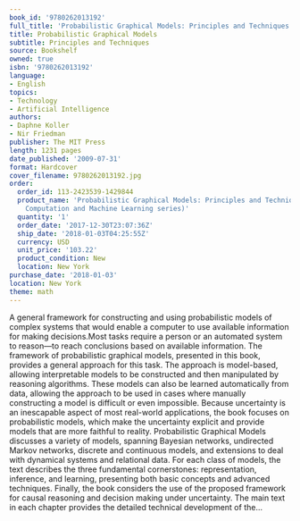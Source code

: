 ```yaml
---
book_id: '9780262013192'
full_title: 'Probabilistic Graphical Models: Principles and Techniques'
title: Probabilistic Graphical Models
subtitle: Principles and Techniques
source: Bookshelf
owned: true
isbn: '9780262013192'
language:
- English
topics:
- Technology
- Artificial Intelligence
authors:
- Daphne Koller
- Nir Friedman
publisher: The MIT Press
length: 1231 pages
date_published: '2009-07-31'
format: Hardcover
cover_filename: 9780262013192.jpg
order:
  order_id: 113-2423539-1429844
  product_name: 'Probabilistic Graphical Models: Principles and Techniques (Adaptive
    Computation and Machine Learning series)'
  quantity: '1'
  order_date: '2017-12-30T23:07:36Z'
  ship_date: '2018-01-03T04:25:55Z'
  currency: USD
  unit_price: '103.22'
  product_condition: New
  location: New York
purchase_date: '2018-01-03'
location: New York
theme: math
---
```

A general framework for constructing and using probabilistic models of complex systems that would enable a computer to use available information for making decisions.Most tasks require a person or an automated system to reason—to reach conclusions based on available information. The framework of probabilistic graphical models, presented in this book, provides a general approach for this task. The approach is model-based, allowing interpretable models to be constructed and then manipulated by reasoning algorithms. These models can also be learned automatically from data, allowing the approach to be used in cases where manually constructing a model is difficult or even impossible. Because uncertainty is an inescapable aspect of most real-world applications, the book focuses on probabilistic models, which make the uncertainty explicit and provide models that are more faithful to reality.
Probabilistic Graphical Models discusses a variety of models, spanning Bayesian networks, undirected Markov networks, discrete and continuous models, and extensions to deal with dynamical systems and relational data. For each class of models, the text describes the three fundamental cornerstones: representation, inference, and learning, presenting both basic concepts and advanced techniques. Finally, the book considers the use of the proposed framework for causal reasoning and decision making under uncertainty. The main text in each chapter provides the detailed technical development of the...

